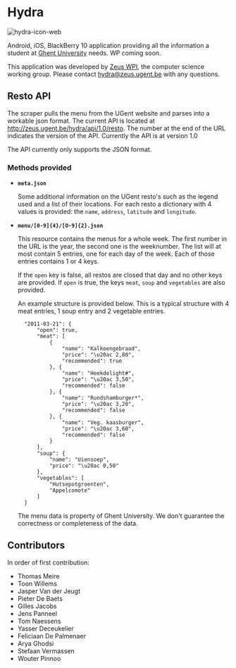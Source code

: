 # Hydra

![hydra-icon-web](https://f.cloud.github.com/assets/5676/46955/0101cef4-58a8-11e2-8b16-06537c38a8cf.png)

Android, iOS, BlackBerry 10 application providing all the information a student at [Ghent University](http://www.ugent.be/) needs. WP coming soon.

This application was developed by [Zeus WPI](http://zeus.ugent.be), the computer science working group. Please contact [hydra@zeus.ugent.be](mailto:hydra@zeus.ugent.be) with any questions.

## Resto API

The scraper pulls the menu from the UGent website and parses into a workable json format. The current API is located at http://zeus.ugent.be/hydra/api/1.0/resto. The number at the end of the URL indicates the version of the API. Currently the API is at version 1.0

The API currently only supports the JSON format.

### Methods provided

* **`meta.json`**

  Some additional information on the UGent resto's such as the legend used and a list of their locations. For each resto a dictionary with 4 values is provided: the `name`, `address`, `latitude` and `longitude`.

* **`menu/[0-9]{4}/[O-9]{2}.json`**

  This resource contains the menus for a whole week. The first number in the URL is the year, the second one is the weeknumber. The list will at most contain 5 entries, one for each day of the week. Each of those entries contains 1 or 4 keys.

  If the `open` key is false, all restos are closed that day and no other keys are provided. If `open` is true, the keys `meat`, `soup` and `vegetables` are also provided.

  An example structure is provided below. This is a typical structure with 4 meat entries, 1 soup entry and 2 vegetable entries.

		"2011-03-21": {
			"open": true,
			"meat": [
				{
					"name": "Kalkoengebraad",
					"price": "\u20ac 2,80",
					"recommended": true
				}, {
					"name": "Heekdelight#",
					"price": "\u20ac 3,50",
					"recommended": false
				}, {
					"name": "Rundshamburger*",
					"price": "\u20ac 3,20",
					"recommended": false
				}, {
					"name": "Veg. kaasburger",
					"price": "\u20ac 3,60",
					"recommended": false
				}
			],
			"soup": {
				"name": "Uiensoep",
				"price": "\u20ac 0,50"
			},
			"vegetables": [
				"Hutsepotgroenten",
				"Appelcomote"
			]
		}
  The menu data is property of Ghent University. We don't guarantee the correctness or completeness of the data.

## Contributors

In order of first contribution:

* Thomas Meire
* Toon Willems
* Jasper Van der Jeugt
* Pieter De Baets
* Gilles Jacobs
* Jens Panneel
* Tom Naessens
* Yasser Deceukelier
* Feliciaan De Palmenaer
* Arya Ghodsi
* Stefaan Vermassen
* Wouter Pinnoo
